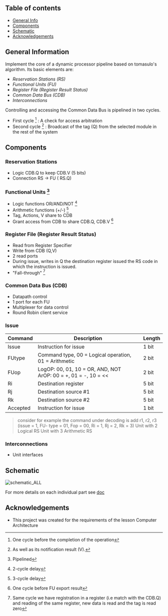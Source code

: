 ## Table of contents
* [General Info](#general-information)
* [Components](#components)
* [Schematic](#schematic)
* [Acknowledgements](#acknowledgements)


## General Information
Implement the core of a dynamic processor pipeline based on tomasulo's algorithm.
Its basic elements are: 

* _Reservation Stations (RS)_
* _Functional Units (FU)_
* _Register File (Register Result Status)_
* _Common Data Bus (CDB)_
* _Interconnections_

Controlling and accessing the Common Data Bus is pipelined in two cycles. 
* First cycle [^1]  : A check for access arbitration 
* Second cycle [^2] :  Broadcast of the tag (Q) from the selected module in the rest of the system

## Components 
### Reservation Stations 
* Logic CDB.Q to keep CDB.V (5 bits)
* Connection RS -> FU ( RS.Q)

### Functional Units [^5]
* Logic functions OR/AND/NOT [^3] 
* Arithmetic functions (+/-) [^4]
* Tag, Actions, V share to CDB
* Grant access from CDB to share CDB.Q, CDB.V [^6]



### Register File (Register Result Status)
* Read from Register Specifier
* Write from CDB (Q,V)
* 2 read ports
* During issue, writes in Q the destination register issued the RS code in which the instruction is issued. 
* "Fall-through" [^7]

### Common Data Bus (CDB)
* Datapath control
* 1 port for each FU 
* Multiplexer for data control
* Round Robin client service

### Issue
| Command | Description | Length |
| --- | --- | --- |
| Issue | Instruction for issue | 1 bit |
| FUtype | Command type, 00 = Logical operation, 01 = Arithmetic | 2 bit |
| FUop| LogOP: 00, 01, 10 = OR, AND, NOT <br>ArOP: 00 = +, 01 = -, 10 = <<  | 2 bit |
| Ri| Destination register   | 5 bit |
| Rj| Destination source #1 | 5 bit |
| Rk| Destination source #2 | 5 bit |
| Accepted| Instruction for issue | 1 bit |






> consider for example the command under decoding is add r1, r2, r3 (issue = 1, FU-
type = 01, Fop = 00, Ri = 1, Rj = 2, Rk = 3)
> Unit with 2 Logical RS 
> Unit with 3 Arithmetic RS

### Interconnections
* Unit interfaces

## Schematic
![schematic_ALL](https://user-images.githubusercontent.com/22920222/155841263-5f907007-f39d-40f0-a9b4-f0634a1da21d.png) <br>

For more details on each individual part see [doc](https://github.com/z1skgr/Tomasulo-BASED-processor/tree/main/1/docs/schematics)



## Acknowledgements
* This project was created for the requirements of the lesson Computer Architecture



[^1]: One cycle before the completion of the operation
[^2]: As well as its notification result (V).
[^3]: 2-cycle delay
[^4]: 3-cycle delay
[^5]: Pipelined
[^6]: One cycle before FU export result
[^7]: Same cycle we have registration in a register (i.e match with the CDB.Q) and reading of the same register, new data is read and the tag is read zero
